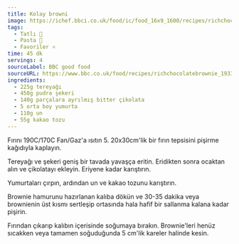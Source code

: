 ```yaml
---
title: Kolay browni
image: https://ichef.bbci.co.uk/food/ic/food_16x9_1600/recipes/richchocolatebrownie_1933_16x9.jpg
tags:
  - Tatlı 🍰
  - Pasta 🎂
  - Favoriler ⭐
time: 45 dk
servings: 4
sourceLabel: BBC good food
sourceURL: https://www.bbc.co.uk/food/recipes/richchocolatebrownie_1933/
ingredients:
  - 225g tereyağı
  - 450g pudra şekeri
  - 140g parçalara ayrılmış bitter çikolata
  - 5 orta boy yumurta
  - 110g un
  - 55g kakao tozu
---
```


Fırını 190C/170C Fan/Gaz'a ısıtın 5. 20x30cm'lik bir fırın tepsisini pişirme kağıdıyla kaplayın.

Tereyağı ve şekeri geniş bir tavada yavaşça eritin. Eridikten sonra ocaktan alın ve çikolatayı ekleyin.  Eriyene kadar karıştırın.

Yumurtaları çırpın, ardından un ve kakao tozunu karıştırın.

Brownie hamurunu hazırlanan kalıba dökün ve 30-35 dakika veya brownienin üst kısmı sertleşip ortasında hala hafif bir sallanma kalana kadar pişirin.

Fırından çıkarıp kalıbın içerisinde soğumaya bırakın. Brownie'leri henüz sıcakken veya tamamen soğuduğunda 5 cm'lik kareler halinde kesin.
